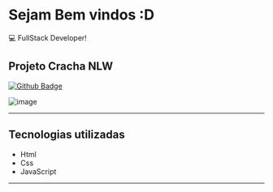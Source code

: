 
# Sejam Bem vindos  :D

 

:computer: FullStack Developer!


 

## Projeto Cracha NLW

[![Github Badge](https://img.shields.io/badge/-Github-000?style=flat-square&logo=Github&logoColor=white&link=LINK_GIT)](LINK_GIT)



![image](https://user-images.githubusercontent.com/72817900/138532537-d66b53c4-ed81-40ab-8f5e-bbfc4658473d.png)

----------------------------------------------------------------------------------

## Tecnologias utilizadas

- Html
- Css
- JavaScript



----------------------------------------------------------------------------------
